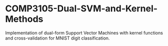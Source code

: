 # COMP3105-Dual-SVM-and-Kernel-Methods
Implementation of dual-form Support Vector Machines with kernel functions and cross-validation for MNIST digit classification.
